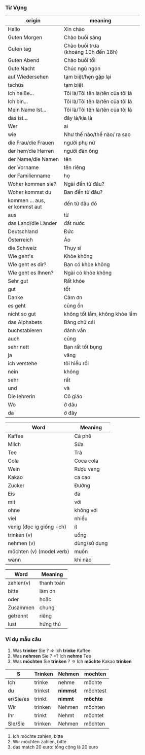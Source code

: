 ### Từ Vựng

| origin                           | meaning                                 |
| -------------------------------- | --------------------------------------- |
| Hallo                            | Xin chào                                |
| Guten Morgen                     | Chào buổi sáng                          |
| Guten tag                        | Chào buổi trưa <br>(khoảng 10h đến 18h) |
| Guten Abend                      | Chào buổi tối                           |
| Gute Nacht                       | Chúc ngủ ngon                           |
| auf Wiedersehen                  | tạm biệt/hẹn gặp lại                    |
| tschüs                           | tạm biệt                                |
| Ich heiße...                     | Tôi là/Tôi tên là/tên của tôi là        |
| Ich bin...                       | Tôi là/Tôi tên là/tên của tôi là        |
| Mein Name Ist...                 | Tôi là/Tôi tên là/tên của tôi là        |
| das ist...                       | đây là/kia là                           |
| Wer                              | ai                                      |
| wie                              | Như thế nào/thế nào/ ra sao             |
| die Frau/die Frauen              | người phụ nữ                            |
| der herr/die Herren              | người đàn ông                           |
| der Name/die Namen               | tên                                     |
| der Vorname                      | tên riêng                               |
| der Familienname                 | họ                                      |
| Woher kommen sie?                | Ngài đến từ đâu?                        |
| Woher kommst du                  | Ban đến từ đâu?                         |
| kommen ... aus,<br>er kommst aut | đến từ đâu đó                           |
| aus                              | từ                                      |
| das Land/die Länder              | đất nước                                |
| Deutschland                      | Đức                                     |
| Österreich                       | Áo                                      |
| die Schweiz                      | Thụy sĩ                                 |
| Wie geht's                       | Khỏe không                              |
| Wie geht es dir?                 | Bạn có khỏe không                       |
| Wie geht es Ihnen?               | Ngài có khỏe không                      |
| Sehr gut                         | Rất khỏe                                |
| gut                              | tốt                                     |
| Danke                            | Cảm ơn                                  |
| es geht                          | cũng ổn                                 |
| nicht so gut                     | không tốt lắm, không khỏe lắm           |
| das Alphabets                    | Bảng chữ cái                            |
| buchstabieren                    | đánh vần                                |
| auch                             | cũng                                    |
| sehr nett                        | Bạn rất tốt bụng                        |
| ja                               | vâng                                    |
| ich verstehe                     | tôi hiểu rồi                            |
| nein                             | không                                   |
| sehr                             | rất                                     |
| und                              | và                                      |
| Die lehrerin                     | Cô giáo                                 |
| Wo                               | ở đâu                                   |
| da                               | ở đây                                   |


| Word                     | Meaning      |
| ------------------------ | ------------ |
| Kaffee                   | Cà phê       |
| Milch                    | Sữa          |
| Tee                      | Trà          |
| Cola                     | Coca cola    |
| Wein                     | Rượu vang    |
| Kakao                    | ca cao       |
| Zucker                   | Đường        |
| Eis                      | đá           |
| mit                      | với          |
| ohne                     | không với    |
| viel                     | nhiều        |
| venig (đọc ig giống -ch) | ít           |
| trinken (v)              | uống         |
| nehmen (v)               | dùng/sử dụng |
| möchten (v) (model verb) | muốn         |
| wann                     | khi nào      |


| Word      | Meaning    |
| --------- | ---------- |
| zahlen(v) | thanh toán |
| bitte     | làm ơn     |
| oder      | hoặc       |
| Zusammen  | chung      |
| getrennt  | riêng      |
| lust      | hứng thú   |
### Ví dụ mẫu câu 
1. Was **trinker** Sie ? => Ich **trinke** Kaffee
2. Was **nehmen** Sie ? =? Ich **nehme** Tee
3. Was **möchten** Sie **trinken** ? => Ich **möchte** Kakao **trinken** 

| S         | Trinken | Nehmen     | **möchten** |
| --------- | ------- | ---------- | ----------- |
| Ich       | trinke  | nehme      | möchte      |
| du        | trinkst | **nimmst** | möchtest    |
| er/Sie/es | trinkt  | **nimmt**  | **möchte**  |
| Wir       | trinken | Nehmen     | möchten     |
| Ihr       | trinkt  | Nehmt      | möchtet     |
| SIe/Sie   | trinken | Nehmen     | möchten     |


1. Ich möchte zahlen, bitte
2. Wir möchten zahlen, bitte
3. das match 20 euro: tổng cộng là 20 euro